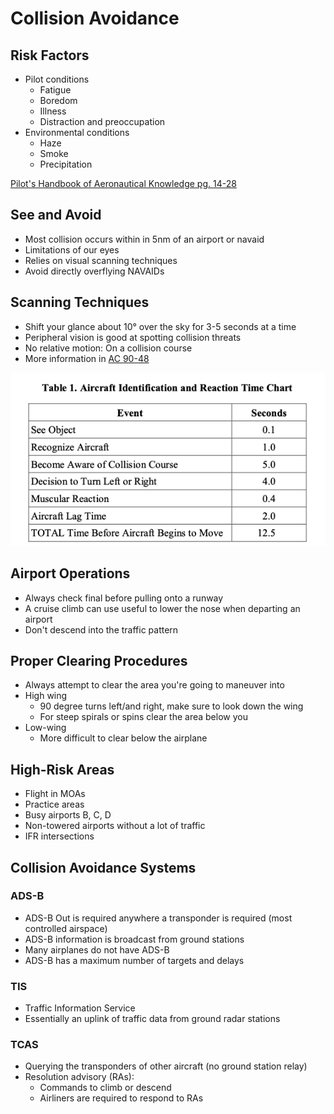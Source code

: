 # Collision Avoidance

## Risk Factors

- Pilot conditions
  - Fatigue
  - Boredom
  - Illness
  - Distraction and preoccupation
- Environmental conditions
  - Haze
  - Smoke
  - Precipitation

[Pilot's Handbook of Aeronautical Knowledge pg. 14-28](/_references/PHAK/14-28)

## See and Avoid

- Most collision occurs within in 5nm of an airport or navaid
- Limitations of our eyes
- Relies on visual scanning techniques
- Avoid directly overflying NAVAIDs

## Scanning Techniques

- Shift your glance about 10&deg; over the sky for 3-5 seconds at a time
- Peripheral vision is good at spotting collision threats
- No relative motion: On a collision course
- More information in [AC 90-48](https://www.faa.gov/regulations_policies/advisory_circulars/index.cfm/go/document.information/documentID/1041368)

![Collision reaction times](images/image.png)

## Airport Operations

- Always check final before pulling onto a runway
- A cruise climb can use useful to lower the nose when departing an airport
- Don't descend into the traffic pattern

## Proper Clearing Procedures

- Always attempt to clear the area you're going to maneuver into
- High wing
  - 90 degree turns left/and right, make sure to look down the wing
  - For steep spirals or spins clear the area below you
- Low-wing
  - More difficult to clear below the airplane

## High-Risk Areas

- Flight in MOAs
- Practice areas
- Busy airports B, C, D
- Non-towered airports without a lot of traffic
- IFR intersections

## Collision Avoidance Systems

### ADS-B

- ADS-B Out is required anywhere a transponder is required (most controlled airspace)
- ADS-B information is broadcast from ground stations
- Many airplanes do not have ADS-B
- ADS-B has a maximum number of targets and delays

### TIS

- Traffic Information Service
- Essentially an uplink of traffic data from ground radar stations

### TCAS

- Querying the transponders of other aircraft (no ground station relay)
- Resolution advisory (RAs):
  - Commands to climb or descend
  - Airliners are required to respond to RAs
